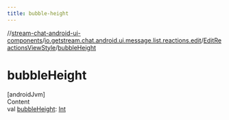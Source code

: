 ```yaml
---
title: bubble-height
---
```

//[stream-chat-android-ui-components](../../../index.md)/[io.getstream.chat.android.ui.message.list.reactions.edit](../index.md)/[EditReactionsViewStyle](index.md)/[bubbleHeight](bubbleHeight.md)



# bubbleHeight  
[androidJvm]  
Content  
val [bubbleHeight](bubbleHeight.md): [Int](https://kotlinlang.org/api/latest/jvm/stdlib/kotlin/-int/index.html)  



